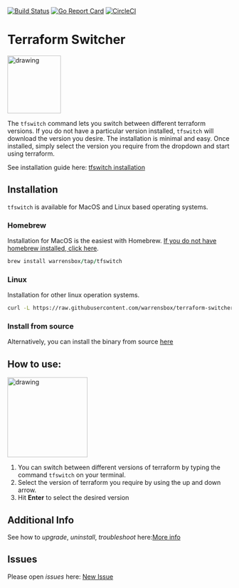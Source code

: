 [![Build Status](https://travis-ci.org/warrensbox/terraform-switcher.svg?branch=master)](https://travis-ci.org/warrensbox/terraform-switcher)
[![Go Report Card](https://goreportcard.com/badge/github.com/warrensbox/terraform-switcher)](https://goreportcard.com/report/github.com/warrensbox/terraform-switcher)
[![CircleCI](https://circleci.com/gh/warrensbox/terraform-switcher/tree/master.svg?style=shield&circle-token=55ddceec95ff67eb38269152282f8a7d761c79a5)](https://circleci.com/gh/warrensbox/terraform-switcher)

# Terraform Switcher 

<img style="text-allign:center" src="https://s3.us-east-2.amazonaws.com/kepler-images/warrensbox/smallerlogo.png" alt="drawing" width="120" height="130"/>

<!-- ![gopher](https://s3.us-east-2.amazonaws.com/kepler-images/warrensbox/logo.png =100x20) -->

The `tfswitch` command lets you switch between different terraform versions. 
If you do not have a particular version installed, `tfswitch` will download the version you desire.
The installation is minimal and easy. 
Once installed, simply select the version you require from the dropdown and start using terraform.

See installation guide here: [tfswitch installation](https://warrensbox.github.io/terraform-switcher/)

## Installation

`tfswitch` is available for MacOS and Linux based operating systems.

### Homebrew

Installation for MacOS is the easiest with Homebrew. [If you do not have homebrew installed, click here](https://brew.sh/). 


```ruby
brew install warrensbox/tap/tfswitch
```

### Linux

Installation for other linux operation systems.

```sh
curl -L https://raw.githubusercontent.com/warrensbox/terraform-switcher/release/install.sh | bash
```

### Install from source

Alternatively, you can install the binary from source [here](https://github.com/warrensbox/terraform-switcher/releases) 

## How to use:

<img src="https://s3.us-east-2.amazonaws.com/kepler-images/warrensbox/tfswitch.gif" alt="drawing" style="width: 180px;"/>

1.  You can switch between different versions of terraform by typing the command `tfswitch` on your terminal. 
2.  Select the version of terraform you require by using the up and down arrow.
3.  Hit **Enter** to select the desired version

## Additional Info

See how to *upgrade*, *uninstall*, *troubleshoot* here:[More info](https://warrensbox.github.io/terraform-switcher/additional)


## Issues

Please open  *issues* here: [New Issue](https://github.com/warrensbox/terraform-switcher/issues)







